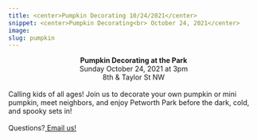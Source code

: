 ```yaml
---
title: <center>Pumpkin Decorating 10/24/2021</center>
snippet: <center>Pumpkin Decorating<br> October 24, 2021</center>
image:
slug: pumpkin
---
```

<center><b>Pumpkin Decorating at the Park</b><br>
Sunday October 24, 2021 at 3pm<br>
8th & Taylor St NW<br></center>
<br>
Calling kids of all ages! Join us to decorate your own pumpkin or mini pumpkin, meet neighbors, and enjoy Petworth Park before the dark, cold, and spooky sets in!<br>
<br>
Questions?<a href="mailto:friendsofpetworthpark@gmail.com"> Email us!</a>
